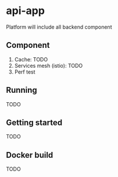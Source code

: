 # api-app
Platform will include all backend component

## Component
1. Cache: TODO
2. Services mesh (istio): TODO
4. Perf test

## Running
TODO

## Getting started
TODO

## Docker build
TODO

